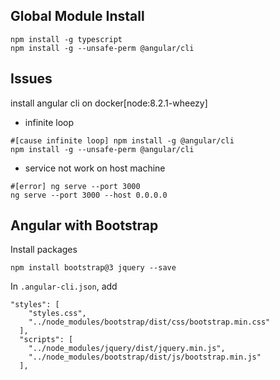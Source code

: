 ## Global Module Install
```
npm install -g typescript
npm install -g --unsafe-perm @angular/cli
```

## Issues
install angular cli on docker[node:8.2.1-wheezy]
- infinite loop
```
#[cause infinite loop] npm install -g @angular/cli
npm install -g --unsafe-perm @angular/cli
```
- service not work on host machine
```
#[error] ng serve --port 3000
ng serve --port 3000 --host 0.0.0.0
```

## Angular with Bootstrap
Install packages
```
npm install bootstrap@3 jquery --save
```

In `.angular-cli.json`, add
```
"styles": [
    "styles.css",
    "../node_modules/bootstrap/dist/css/bootstrap.min.css"
  ],
  "scripts": [
    "../node_modules/jquery/dist/jquery.min.js",
    "../node_modules/bootstrap/dist/js/bootstrap.min.js"
  ],
```